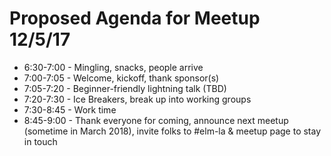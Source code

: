 # Proposed Agenda for Meetup 12/5/17

* 6:30-7:00 - Mingling, snacks, people arrive
* 7:00-7:05 - Welcome, kickoff, thank sponsor(s)
* 7:05-7:20 - Beginner-friendly lightning talk (TBD)
* 7:20-7:30 - Ice Breakers, break up into working groups
* 7:30-8:45 - Work time
* 8:45-9:00 - Thank everyone for coming, announce next meetup (sometime in March 2018), invite folks to #elm-la & meetup page to stay in touch